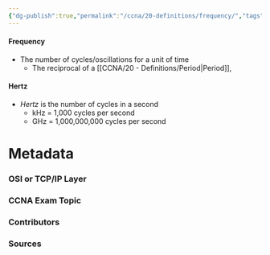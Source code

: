 ```yaml
---
{"dg-publish":true,"permalink":"/ccna/20-definitions/frequency/","tags":["defs_ccna"]}
---
```


#### Frequency
- The number of cycles/oscillations for a unit of time
	- The reciprocal of a [[CCNA/20 - Definitions/Period\|Period]], 

#### Hertz
- *Hertz* is the number of cycles in a second
	- kHz = 1,000 cycles per second
	- GHz = 1,000,000,000 cycles per second






# Metadata
### OSI or TCP/IP Layer

### CCNA Exam Topic

### Contributors

### Sources

